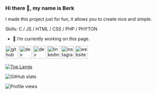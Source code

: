 ### Hi there 👋, my name is Berk 
I made this project just for fun, it allows you to create nice and simple. 

Skills: C / JS / HTML / CSS / PHP / PHYTON 

- 🔭 I’m currently working on this page. 


[<img src='https://cdn.jsdelivr.net/npm/simple-icons@3.0.1/icons/github.svg' alt='github' height='40'>](https://github.com/berkcicekk)  [<img src='https://cdn.jsdelivr.net/npm/simple-icons@3.0.1/icons/dev-dot-to.svg' alt='dev' height='40'>](https://dev.to/berkcicekk)  [<img src='https://cdn.jsdelivr.net/npm/simple-icons@3.0.1/icons/hashnode.svg' alt='dev' height='40'>](b)  [<img src='https://cdn.jsdelivr.net/npm/simple-icons@3.0.1/icons/linkedin.svg' alt='linkedin' height='40'>](https://www.linkedin.com/in/berkcicekk/)  [<img src='https://cdn.jsdelivr.net/npm/simple-icons@3.0.1/icons/instagram.svg' alt='instagram' height='40'>](https://www.instagram.com/berkicek/)  [<img src='https://cdn.jsdelivr.net/npm/simple-icons@3.0.1/icons/icloud.svg' alt='website' height='40'>](rbcc.site)  

[![Top Langs](https://github-readme-stats.vercel.app/api/top-langs/?username=berkcicekk)](https://github.com/anuraghazra/github-readme-stats)

![GitHub stats](https://github-readme-stats.vercel.app/api?username=berkcicekk&show_icons=true)  

![Profile views](https://gpvc.arturio.dev/berkcicekk)  
